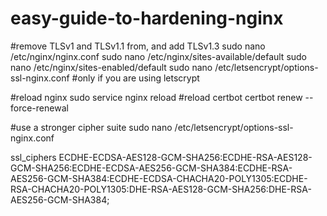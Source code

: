 # easy-guide-to-hardening-nginx

#remove TLSv1 and TLSv1.1 from, and add TLSv1.3
sudo nano /etc/nginx/nginx.conf
sudo nano /etc/nginx/sites-available/default
sudo nano /etc/nginx/sites-enabled/default
sudo nano /etc/letsencrypt/options-ssl-nginx.conf #only if you are using letscrypt

#reload nginx
sudo service nginx reload
#reload certbot
certbot renew --force-renewal

#use a stronger cipher suite
sudo nano /etc/letsencrypt/options-ssl-nginx.conf

ssl_ciphers ECDHE-ECDSA-AES128-GCM-SHA256:ECDHE-RSA-AES128-GCM-SHA256:ECDHE-ECDSA-AES256-GCM-SHA384:ECDHE-RSA-AES256-GCM-SHA384:ECDHE-ECDSA-CHACHA20-POLY1305:ECDHE-RSA-CHACHA20-POLY1305:DHE-RSA-AES128-GCM-SHA256:DHE-RSA-AES256-GCM-SHA384;
